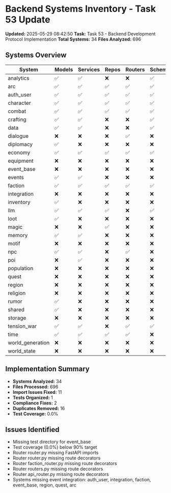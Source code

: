 # Backend Systems Inventory - Task 53 Update

**Updated:** 2025-05-29 08:42:50
**Task:** Task 53 - Backend Development Protocol Implementation
**Total Systems:** 34
**Files Analyzed:** 696

## Systems Overview

| System | Models | Services | Repos | Routers | Schemas | Tests | Files | Issues |
|--------|--------|----------|-------|---------|---------|-------|-------|--------|
| analytics | ✅ | ✅ | ❌ | ❌ | ✅ | ✅ | 12 | 3 |
| arc | ✅ | ✅ | ✅ | ✅ | ✅ | ✅ | 28 | 1 |
| auth_user | ✅ | ✅ | ✅ | ✅ | ✅ | ✅ | 16 | 2 |
| character | ✅ | ✅ | ✅ | ✅ | ✅ | ✅ | 95 | 36 |
| combat | ✅ | ✅ | ✅ | ✅ | ✅ | ✅ | 61 | 16 |
| crafting | ✅ | ✅ | ❌ | ❌ | ✅ | ✅ | 18 | 1 |
| data | ✅ | ✅ | ❌ | ❌ | ✅ | ✅ | 17 | 1 |
| dialogue | ❌ | ❌ | ❌ | ✅ | ❌ | ✅ | 21 | 0 |
| diplomacy | ✅ | ❌ | ❌ | ❌ | ❌ | ✅ | 30 | 0 |
| economy | ✅ | ✅ | ✅ | ✅ | ✅ | ✅ | 21 | 2 |
| equipment | ❌ | ❌ | ❌ | ❌ | ❌ | ✅ | 10 | 0 |
| event_base | ❌ | ❌ | ❌ | ❌ | ❌ | ❌ | 1 | 0 |
| events | ✅ | ✅ | ❌ | ❌ | ❌ | ✅ | 9 | 1 |
| faction | ✅ | ✅ | ✅ | ✅ | ✅ | ✅ | 25 | 1 |
| integration | ❌ | ❌ | ❌ | ❌ | ❌ | ✅ | 5 | 0 |
| inventory | ✅ | ❌ | ❌ | ❌ | ❌ | ✅ | 21 | 0 |
| llm | ✅ | ✅ | ✅ | ❌ | ✅ | ✅ | 23 | 1 |
| loot | ✅ | ❌ | ❌ | ❌ | ❌ | ✅ | 13 | 2 |
| magic | ❌ | ❌ | ✅ | ❌ | ❌ | ✅ | 11 | 0 |
| memory | ✅ | ✅ | ❌ | ❌ | ❌ | ✅ | 13 | 3 |
| motif | ❌ | ❌ | ❌ | ❌ | ❌ | ✅ | 14 | 10 |
| npc | ✅ | ✅ | ❌ | ✅ | ❌ | ✅ | 15 | 5 |
| poi | ❌ | ✅ | ❌ | ❌ | ❌ | ✅ | 16 | 1 |
| population | ❌ | ❌ | ❌ | ❌ | ❌ | ✅ | 6 | 1 |
| quest | ❌ | ❌ | ❌ | ❌ | ❌ | ✅ | 13 | 1 |
| region | ❌ | ❌ | ❌ | ❌ | ❌ | ✅ | 14 | 5 |
| religion | ❌ | ❌ | ❌ | ❌ | ❌ | ✅ | 6 | 0 |
| rumor | ✅ | ❌ | ❌ | ❌ | ❌ | ✅ | 10 | 1 |
| shared | ✅ | ❌ | ❌ | ❌ | ❌ | ✅ | 37 | 3 |
| storage | ❌ | ❌ | ❌ | ❌ | ❌ | ✅ | 8 | 0 |
| tension_war | ✅ | ✅ | ❌ | ✅ | ✅ | ✅ | 30 | 3 |
| time | ✅ | ✅ | ✅ | ✅ | ❌ | ✅ | 17 | 11 |
| world_generation | ❌ | ❌ | ❌ | ❌ | ❌ | ✅ | 26 | 6 |
| world_state | ❌ | ❌ | ❌ | ❌ | ❌ | ✅ | 34 | 14 |

## Implementation Summary

- **Systems Analyzed:** 34
- **Files Processed:** 696
- **Import Issues Fixed:** 11
- **Tests Organized:** 1
- **Compliance Fixes:** 2
- **Duplicates Removed:** 16
- **Test Coverage:** 0.0%

## Issues Identified

- Missing test directory for event_base
- Test coverage (0.0%) below 90% target
- Router router.py missing FastAPI imports
- Router router.py missing route decorators
- Router faction_router.py missing route decorators
- Router routers.py missing route decorators
- Router api_router.py missing route decorators
- Systems missing event integration: auth_user, integration, faction, event_base, region, quest, arc